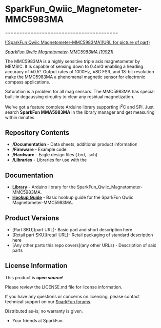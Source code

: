 # SparkFun_Qwiic_Magnetometer-MMC5983MA
========================================

[![SparkFun Qwiic Magnetometer-MMC5983MA](URL for picture of part)](https://www.sparkfun.com/products/19921)

[*SparkFun Qwiic Magnetometer-MMC5983MA (19921)*](https://www.sparkfun.com/products/19921)

The MMC5983MA is a highly sensitive triple axis magnetometer by MEMSIC. It is capable of sensing down to 0.4mG enabling a heading accuracy of ±0.5°. Output rates of 1000Hz, ±8G FSR, and 18-bit resolution make the MMC5983MA a phenomenal magnetic sensor for electronic compass applications.

Saturation is a problem for all mag sensors. The MMC5983MA has special built-in degaussing circuitry to clear any residual magnetization.

We've got a feature complete Arduino library supporting I<sup>2</sup>C and SPI. Just search **SparkFun MMA5983MA** in the library manager and get measuring within minutes.

Repository Contents
-------------------

* **/Documentation** - Data sheets, additional product information
* **/Firmware** - Example code 
* **/Hardware** - Eagle design files (.brd, .sch)
* **/Libraries** - Libraries for use with the <PRODUCT NAME>

Documentation
--------------
* **[Library](https://github.com/sparkfun/SparkFun_MMC5983MA_Magnetometer_Arduino_Library)** - Arduino library for the SparkFun_Qwiic_Magnetometer-MMC5983MA.
* **[Hookup Guide](https://learn.sparkfun.com/tutorials/qwiic-micro-magnetometer---mmc5983ma-hookup-guide)** - Basic hookup guide for the SparkFun Qwiic Magnetometer-MMC5983MA.

Product Versions
----------------
* [Part SKU](part URL)- Basic part and short description here
* [Retail part SKU](retail URL)- Retail packaging of standard description here
* [Any other parts this repo covers](any other URLs) - Description of said parts

License Information
-------------------

This product is _**open source**_! 

Please review the LICENSE.md file for license information. 

If you have any questions or concerns on licensing, please contact technical support on our [SparkFun forums](https://forum.sparkfun.com/viewforum.php?f=152).

Distributed as-is; no warranty is given.

- Your friends at SparkFun.

_<COLLABORATION CREDIT>_
